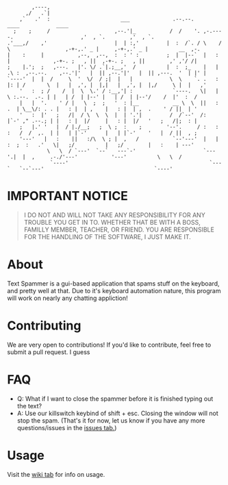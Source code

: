 ```
        ,----,                                                                                                                          
      ,/   .`|                                                                                                                          
    ,`   .'  :                       ___              .--.--.                                   ____            ____                    
  ;    ;     /                     ,--.'|_           /  /    '. ,-.----.                      ,'  , `.        ,'  , `.                  
.'___,/    ,'                      |  | :,'         |  :  /`. / \    /  \                  ,-+-,.' _ |     ,-+-,.' _ |          __  ,-. 
|    :     |           ,--,  ,--,  :  : ' :         ;  |  |--`  |   :    |              ,-+-. ;   , ||  ,-+-. ;   , ||        ,' ,'/ /| 
;    |.';  ;   ,---.   |'. \/ .`|.;__,'  /          |  :  ;_    |   | .\ :  ,--.--.    ,--.'|'   |  || ,--.'|'   |  || ,---.  '  | |' | 
`----'  |  |  /     \  '  \/  / ;|  |   |            \  \    `. .   : |: | /       \  |   |  ,', |  |,|   |  ,', |  |,/     \ |  |   ,' 
    '   :  ; /    /  |  \  \.' / :__,'| :             `----.   \|   |  \ :.--.  .-. | |   | /  | |--' |   | /  | |--'/    /  |'  :  /   
    |   |  '.    ' / |   \  ;  ;   '  : |__           __ \  \  ||   : .  | \__\/: . . |   : |  | ,    |   : |  | ,  .    ' / ||  | '    
    '   :  |'   ;   /|  / \  \  \  |  | '.'|         /  /`--'  /:     |`-' ," .--.; | |   : |  |/     |   : |  |/   '   ;   /|;  : |    
    ;   |.' '   |  / |./__;   ;  \ ;  :    ;        '--'.     / :   : :   /  /  ,.  | |   | |`-'      |   | |`-'    '   |  / ||  , ;    
    '---'   |   :    ||   :/\  \ ; |  ,   /           `--'---'  |   | :  ;  :   .'   \|   ;/          |   ;/        |   :    | ---'     
             \   \  / `---'  `--`   ---`-'                      `---'.|  |  ,     .-./'---'           '---'          \   \  /           
              `----'                                              `---`   `--`---'                                    `----'            
```

# IMPORTANT NOTICE

> I DO NOT AND WILL NOT TAKE ANY RESPONSIBILITY FOR ANY TROUBLE YOU GET IN TO.
> WHETHER THAT BE WITH A BOSS, FAMILLY MEMBER, TEACHER, OR FRIEND. YOU ARE RESPONSIBLE
> FOR THE HANDLING OF THE SOFTWARE, I JUST MAKE IT.

# About

Text Spammer is a gui-based application that spams stuff on the keyboard, and pretty well at that. Due to it's keyboard automation nature, this program will work on nearly any chatting appliction!

# Contributing

We are very open to contributions! If you'd like to contribute, feel free to submit a pull request. I guess

# FAQ

- Q: What if I want to close the spammer before it is finished typing out the text?
- A: Use our killswitch keybind of shift + esc. Closing the window will not stop the spam.
  (That's it for now, let us know if you have any more questions/issues in the [issues tab.](https://github.com/Peter-The-Great/Text-Spammer/issues))

# Usage

Visit the [wiki tab](https://github.com/Peter-The-Great/Text-Spammer/wiki) for info on usage.
